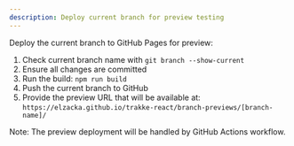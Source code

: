 ```yaml
---
description: Deploy current branch for preview testing
---
```


Deploy the current branch to GitHub Pages for preview:

1. Check current branch name with `git branch --show-current`
2. Ensure all changes are committed
3. Run the build: `npm run build`
4. Push the current branch to GitHub
5. Provide the preview URL that will be available at:
   `https://elzacka.github.io/trakke-react/branch-previews/[branch-name]/`

Note: The preview deployment will be handled by GitHub Actions workflow.

